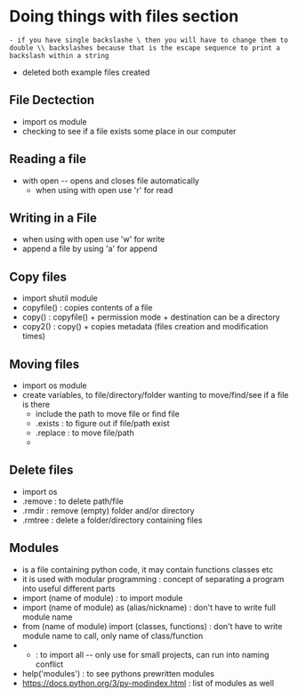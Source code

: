 # Doing things with files section
    - if you have single backslashe \ then you will have to change them to double \\ backslashes because that is the escape sequence to print a backslash within a string
  - deleted both example files created

## File Dectection
- import os module
- checking to see if a file exists some place in our computer

## Reading a file 
- with open -- opens and closes file automatically
    - when using with open use 'r' for read
  
## Writing in a File
- when using with open use 'w' for write
- append a file by using 'a' for append

## Copy files
- import shutil module
- copyfile() : copies contents of a file
- copy() : copyfile() + permission mode + destination can be a directory
- copy2() : copy() + copies metadata (files creation and modification times)

## Moving files
- import os module
- create variables, to file/directory/folder wanting to move/find/see if a file is there
    - include the path to move file or find file
    - .exists : to figure out if file/path exist
    - .replace : to move file/path
    - 

## Delete files
- import os
- .remove : to delete path/file
- .rmdir : remove (empty) folder and/or directory
- .rmtree : delete a folder/directory containing files

## Modules
- is a file containing python code, it may contain functions classes etc
- it is used with modular programming : concept of separating a program into useful different parts 
- import (name of module) : to import module
- import (name of module) as (alias/nickname) : don't have to write full module name
- from (name of module) import (classes, functions) : don't have to write module name to call, only name of class/function 
- * : to import all -- only use for small projects, can run into naming conflict
- help('modules') : to see pythons prewritten modules
- https://docs.python.org/3/py-modindex.html : list of modules as well
